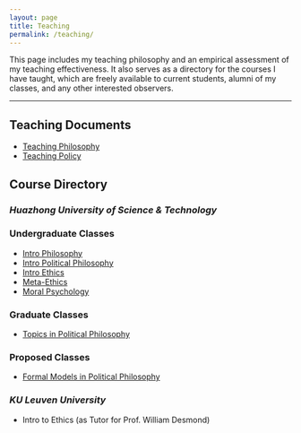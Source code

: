 ```yaml
---
layout: page
title: Teaching
permalink: /teaching/
---
```


This page includes my teaching philosophy and an empirical assessment of my teaching effectiveness. It also serves as a directory for the courses I have taught, which are freely available to current students, alumni of my classes, and any other interested observers.

---

## **Teaching Documents**

- [Teaching Philosophy](/teaching/teaching-phil/)
- [Teaching Policy](/teaching/teaching-policy/)

## **Course Directory**

### *Huazhong University of Science & Technology*

### Undergraduate Classes

- [Intro Philosophy](/teaching/phil101/)
- [Intro Political Philosophy](/teaching/pp/)
- [Intro Ethics](/teaching/ethics/)
- [Meta-Ethics](/teaching/ethics-meta/)
- [Moral Psychology](/teaching/moral-psy/)

### Graduate Classes

- [Topics in Political Philosophy](/teaching/pp-topics/)

### Proposed Classes

- [Formal Models in Political Philosophy](/teaching/pp-formal-methods/)

### *KU Leuven University*

- Intro to Ethics (as Tutor for Prof. William Desmond)
